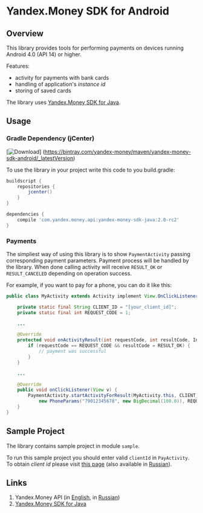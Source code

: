 # Yandex.Money SDK for Android

## Overview

This library provides tools for performing payments on devices running Android 4.0 (API 14) or
higher.

Features:

* activity for payments with bank cards
* handling of application's *instance id*
* storing of saved cards

The library uses [Yandex.Money SDK for Java][1].

## Usage

### Gradle Dependency (jCenter)

[![Download](https://api.bintray.com/packages/yandex-money/maven/yandex-money-sdk-android/images/download.svg)]
(https://bintray.com/yandex-money/maven/yandex-money-sdk-android/_latestVersion)

To use the library in your project write this code to you build.gradle:

```groovy
buildscript {
    repositories {
        jcenter()
    }
}

dependencies {
    compile 'com.yandex.money.api:yandex-money-sdk-java:2.0-rc2'
}
```

### Payments

The simpliest way of using this library is to show `PaymentActivity` passing corresponding payment
parameters. Payment process will be handled by the library. When done calling activity will receive
`RESULT_OK` or `RESULT_CANCELED` depending on operation success.

For example, if you want to pay for a phone, you can do it like this:

```Java
public class MyActivity extends Activity implement View.OnClickListener {

	private static final String CLIENT_ID = "[your_client_id]";
	private static final int REQUEST_CODE = 1;

	...

	@Override
    protected void onActivityResult(int requestCode, int resultCode, Intent data) {
    	if (requestCode == REQUEST_CODE && resultCode = RESULT_OK) {
    		// payment was successful
    	}
    }

    ...

	@Override
	public void onClickListener(View v) {
		PaymentActivity.startActivityForResult(MyActivity.this, CLIENT_ID,
			new PhoneParams("79012345678", new BigDecimal(100.0)), REQUEST_CODE);
	}
}
```

## Sample Project

The library contains sample project in module `sample`.

To run this sample project you should enter valid `clientId` in `PayActivity`. To obtain *client id*
please visit [this page][2] (also available in [Russian][3]).

## Links

1. Yandex.Money API (in [English][4], in [Russian][5])
2. [Yandex.Money SDK for Java][1]

[1]: https://github.com/yandex-money/yandex-money-sdk-java
[2]: http://api.yandex.com/money/doc/dg/tasks/register-client.xml
[3]: http://api.yandex.ru/money/doc/dg/tasks/register-client.xml
[4]: http://api.yandex.com/money/
[5]: http://api.yandex.ru/money/
